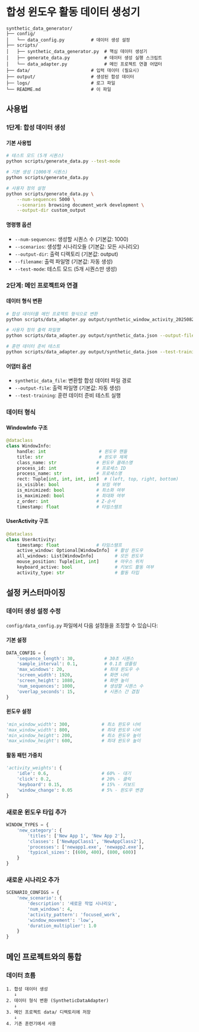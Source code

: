 # 합성 윈도우 활동 데이터 생성기

```
synthetic_data_generator/
├── config/
│   └── data_config.py          # 데이터 생성 설정
├── scripts/
│   ├── synthetic_data_generator.py  # 핵심 데이터 생성기
│   ├── generate_data.py             # 데이터 생성 실행 스크립트
│   └── data_adapter.py              # 메인 프로젝트 연결 어댑터
├── data/                       # 입력 데이터 (필요시)
├── output/                     # 생성된 합성 데이터
├── logs/                       # 로그 파일
└── README.md                   # 이 파일
```

## 사용법

### 1단계: 합성 데이터 생성

#### 기본 사용법
```bash
# 테스트 모드 (5개 시퀀스)
python scripts/generate_data.py --test-mode

# 기본 생성 (1000개 시퀀스)
python scripts/generate_data.py

# 사용자 정의 설정
python scripts/generate_data.py \
    --num-sequences 5000 \
    --scenarios browsing document_work development \
    --output-dir custom_output
```

#### 명령행 옵션
- `--num-sequences`: 생성할 시퀀스 수 (기본값: 1000)
- `--scenarios`: 생성할 시나리오들 (기본값: 모든 시나리오)
- `--output-dir`: 출력 디렉토리 (기본값: output)
- `--filename`: 출력 파일명 (기본값: 자동 생성)
- `--test-mode`: 테스트 모드 (5개 시퀀스만 생성)

### 2단계: 메인 프로젝트와 연결

#### 데이터 형식 변환
```bash
# 합성 데이터를 메인 프로젝트 형식으로 변환
python scripts/data_adapter.py output/synthetic_window_activity_20250825_123456.json

# 사용자 정의 출력 파일명
python scripts/data_adapter.py output/synthetic_data.json --output-file my_training_data.json

# 훈련 데이터 준비 테스트
python scripts/data_adapter.py output/synthetic_data.json --test-training
```

#### 어댑터 옵션
- `synthetic_data_file`: 변환할 합성 데이터 파일 경로
- `--output-file`: 출력 파일명 (기본값: 자동 생성)
- `--test-training`: 훈련 데이터 준비 테스트 실행


### 데이터 형식

#### WindowInfo 구조
```python
@dataclass
class WindowInfo:
    handle: int                    # 윈도우 핸들
    title: str                     # 윈도우 제목
    class_name: str               # 윈도우 클래스명
    process_id: int               # 프로세스 ID
    process_name: str             # 프로세스명
    rect: Tuple[int, int, int, int]  # (left, top, right, bottom)
    is_visible: bool              # 보임 여부
    is_minimized: bool            # 최소화 여부
    is_maximized: bool            # 최대화 여부
    z_order: int                  # Z-순서
    timestamp: float              # 타임스탬프
```

#### UserActivity 구조
```python
@dataclass
class UserActivity:
    timestamp: float              # 타임스탬프
    active_window: Optional[WindowInfo]  # 활성 윈도우
    all_windows: List[WindowInfo]        # 모든 윈도우
    mouse_position: Tuple[int, int]      # 마우스 위치
    keyboard_active: bool                # 키보드 활동 여부
    activity_type: str                   # 활동 타입
```

## 설정 커스터마이징

### 데이터 생성 설정 수정

`config/data_config.py` 파일에서 다음 설정들을 조정할 수 있습니다:

#### 기본 설정
```python
DATA_CONFIG = {
    'sequence_length': 30,           # 30초 시퀀스
    'sample_interval': 0.1,          # 0.1초 샘플링
    'max_windows': 20,               # 최대 윈도우 수
    'screen_width': 1920,            # 화면 너비
    'screen_height': 1080,           # 화면 높이
    'num_sequences': 1000,           # 생성할 시퀀스 수
    'overlap_seconds': 15,           # 시퀀스 간 겹침
}
```

#### 윈도우 설정
```python
'min_window_width': 300,            # 최소 윈도우 너비
'max_window_width': 800,            # 최대 윈도우 너비
'min_window_height': 200,           # 최소 윈도우 높이
'max_window_height': 600,           # 최대 윈도우 높이
```

#### 활동 패턴 가중치
```python
'activity_weights': {
    'idle': 0.6,                    # 60% - 대기
    'click': 0.2,                   # 20% - 클릭
    'keyboard': 0.15,               # 15% - 키보드
    'window_change': 0.05           # 5% - 윈도우 변경
}
```

### 새로운 윈도우 타입 추가

```python
WINDOW_TYPES = {
    'new_category': {
        'titles': ['New App 1', 'New App 2'],
        'classes': ['NewAppClass1', 'NewAppClass2'],
        'processes': ['newapp1.exe', 'newapp2.exe'],
        'typical_sizes': [(600, 400), (800, 600)]
    }
}
```

### 새로운 시나리오 추가

```python
SCENARIO_CONFIGS = {
    'new_scenario': {
        'description': '새로운 작업 시나리오',
        'num_windows': 4,
        'activity_pattern': 'focused_work',
        'window_movement': 'low',
        'duration_multiplier': 1.0
    }
}
```

## 메인 프로젝트와의 통합

### 데이터 흐름

```
1. 합성 데이터 생성
   ↓
2. 데이터 형식 변환 (SyntheticDataAdapter)
   ↓
3. 메인 프로젝트 data/ 디렉토리에 저장
   ↓
4. 기존 훈련기에서 사용
```